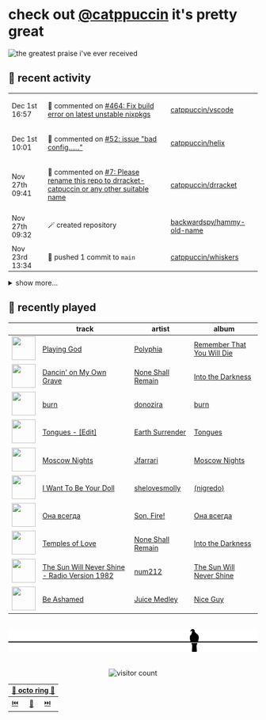# check out [@catppuccin](https://github.com/catppuccin) it's pretty great

![the greatest praise i've ever received](https://github.com/user-attachments/assets/ad888e4f-7a22-4eac-85a7-744eacd8eb46)

## 📅 recent activity

<!-- SCRIPT:REPLACE:GITHUB -->
<table>
<tbody>
<tr>
<td><span title='2024-12-01T16:57:17+00:00'>Dec 1st 16:57</span></td>
<td>

💬 commented on [#464: Fix build error on latest unstable nixpkgs](https://github.com/catppuccin/vscode/pull/464)

</td>
<td>

[catppuccin/vscode](https://github.com/catppuccin/vscode)

</td>
</tr>
<tr>
<td><span title='2024-12-01T10:01:06+00:00'>Dec 1st 10:01</span></td>
<td>

💬 commented on [#52: issue "bad config......"](https://github.com/catppuccin/helix/issues/52)

</td>
<td>

[catppuccin/helix](https://github.com/catppuccin/helix)

</td>
</tr>
<tr>
<td><span title='2024-11-27T09:41:52+00:00'>Nov 27th 09:41</span></td>
<td>

💬 commented on [#7: Please rename this repo to drracket-catpuccin or any other suitable name](https://github.com/catppuccin/drracket/issues/7)

</td>
<td>

[catppuccin/drracket](https://github.com/catppuccin/drracket)

</td>
</tr>
<tr>
<td><span title='2024-11-27T09:32:49+00:00'>Nov 27th 09:32</span></td>
<td>

🪄 created repository

</td>
<td>

[backwardspy/hammy-old-name](https://github.com/backwardspy/hammy-old-name)

</td>
</tr>
<tr>
<td><span title='2024-11-23T13:34:57+00:00'>Nov 23rd 13:34</span></td>
<td>

🚢 pushed 1 commit to `main`

</td>
<td>

[catppuccin/whiskers](https://github.com/catppuccin/whiskers)

</td>
</tr>
</tbody>
</table>

<details>
<summary>show more...</summary>
<table>
<tbody>
<tr>
<td><span title='2024-11-23T13:34:56+00:00'>Nov 23rd 13:34</span></td>
<td>

🎉 closed [#63: build(nix): drop rust-overlay and simplify](https://github.com/catppuccin/whiskers/pull/63)

</td>
<td>

[catppuccin/whiskers](https://github.com/catppuccin/whiskers)

</td>
</tr>
<tr>
<td><span title='2024-11-23T13:33:41+00:00'>Nov 23rd 13:33</span></td>
<td>

💬 commented on [#63: build(nix): drop rust-overlay and simplify](https://github.com/catppuccin/whiskers/pull/63)

</td>
<td>

[catppuccin/whiskers](https://github.com/catppuccin/whiskers)

</td>
</tr>
<tr>
<td><span title='2024-11-20T19:56:26+00:00'>Nov 20th 19:56</span></td>
<td>

💬 commented on [#38: feat: add ANSI colours](https://github.com/catppuccin/rust/pull/38)

</td>
<td>

[catppuccin/rust](https://github.com/catppuccin/rust)

</td>
</tr>
<tr>
<td><span title='2024-11-20T19:56:10+00:00'>Nov 20th 19:56</span></td>
<td>

🚢 pushed 1 commit to `main`

</td>
<td>

[catppuccin/rust](https://github.com/catppuccin/rust)

</td>
</tr>
<tr>
<td><span title='2024-11-20T19:56:10+00:00'>Nov 20th 19:56</span></td>
<td>

✅ closed [#39: Update to `catppuccin/palette` v1.7.1](https://github.com/catppuccin/rust/issues/39)

</td>
<td>

[catppuccin/rust](https://github.com/catppuccin/rust)

</td>
</tr>
<tr>
<td><span title='2024-11-20T19:56:09+00:00'>Nov 20th 19:56</span></td>
<td>

🎉 closed [#38: feat: add ANSI colours](https://github.com/catppuccin/rust/pull/38)

</td>
<td>

[catppuccin/rust](https://github.com/catppuccin/rust)

</td>
</tr>
<tr>
<td><span title='2024-11-20T19:54:10+00:00'>Nov 20th 19:54</span></td>
<td>

🚢 pushed 1 commit to `new-palettes`

</td>
<td>

[catppuccin/rust](https://github.com/catppuccin/rust)

</td>
</tr>
<tr>
<td><span title='2024-11-20T19:31:03+00:00'>Nov 20th 19:31</span></td>
<td>

📢 opened [#40: better grouping in generated code](https://github.com/catppuccin/rust/issues/40)

</td>
<td>

[catppuccin/rust](https://github.com/catppuccin/rust)

</td>
</tr>
<tr>
<td><span title='2024-11-17T14:09:05+00:00'>Nov 17th 14:09</span></td>
<td>

🔍 reviewed [#37: feat!: banish `catppuccin/userstyles` to the shadow realm](https://github.com/catppuccin/rockdove/pull/37)

</td>
<td>

[catppuccin/rockdove](https://github.com/catppuccin/rockdove)

</td>
</tr>
<tr>
<td><span title='2024-11-15T19:05:15+00:00'>Nov 15th 19:05</span></td>
<td>

💬 commented on [#50: fix: use blue instead of teal for variable.other.member](https://github.com/catppuccin/helix/pull/50)

</td>
<td>

[catppuccin/helix](https://github.com/catppuccin/helix)

</td>
</tr>
<tr>
<td><span title='2024-11-15T11:31:17+00:00'>Nov 15th 11:31</span></td>
<td>

✅ closed [#457: Bad UI in the code view popup](https://github.com/catppuccin/vscode/issues/457)

</td>
<td>

[catppuccin/vscode](https://github.com/catppuccin/vscode)

</td>
</tr>
<tr>
<td><span title='2024-11-12T11:02:57+00:00'>Nov 12th 11:02</span></td>
<td>

💬 commented on [#50: fix: use blue instead of teal for variable.other.member](https://github.com/catppuccin/helix/pull/50)

</td>
<td>

[catppuccin/helix](https://github.com/catppuccin/helix)

</td>
</tr>
<tr>
<td><span title='2024-11-12T11:02:55+00:00'>Nov 12th 11:02</span></td>
<td>

🚢 pushed 1 commit to `main`

</td>
<td>

[catppuccin/helix](https://github.com/catppuccin/helix)

</td>
</tr>
<tr>
<td><span title='2024-11-12T11:02:54+00:00'>Nov 12th 11:02</span></td>
<td>

🎉 closed [#50: fix: use blue instead of teal for variable.other.member](https://github.com/catppuccin/helix/pull/50)

</td>
<td>

[catppuccin/helix](https://github.com/catppuccin/helix)

</td>
</tr>
<tr>
<td><span title='2024-11-10T18:01:05+00:00'>Nov 10th 18:01</span></td>
<td>

💬 commented on [#443: VSCodium workspace accent color doesn't take effect automatically](https://github.com/catppuccin/vscode/issues/443)

</td>
<td>

[catppuccin/vscode](https://github.com/catppuccin/vscode)

</td>
</tr>
<tr>
<td><span title='2024-11-10T17:54:32+00:00'>Nov 10th 17:54</span></td>
<td>

💬 commented on [#452: Catppuccin extension settings don't respect Profile settings](https://github.com/catppuccin/vscode/issues/452)

</td>
<td>

[catppuccin/vscode](https://github.com/catppuccin/vscode)

</td>
</tr>
<tr>
<td><span title='2024-11-10T17:02:59+00:00'>Nov 10th 17:02</span></td>
<td>

🔍 reviewed [#116: feat(ansi): add `bright` boolean for easy "is bright" checks](https://github.com/catppuccin/palette/pull/116)

</td>
<td>

[catppuccin/palette](https://github.com/catppuccin/palette)

</td>
</tr>
<tr>
<td><span title='2024-11-10T11:32:07+00:00'>Nov 10th 11:32</span></td>
<td>

💬 commented on [#452: Catppuccin extension settings don't respect Profile settings](https://github.com/catppuccin/vscode/issues/452)

</td>
<td>

[catppuccin/vscode](https://github.com/catppuccin/vscode)

</td>
</tr>
<tr>
<td><span title='2024-11-10T11:22:05+00:00'>Nov 10th 11:22</span></td>
<td>

💬 commented on [#451: Weird color change since visual studio code v1.95 and nvidia driver 565](https://github.com/catppuccin/vscode/issues/451)

</td>
<td>

[catppuccin/vscode](https://github.com/catppuccin/vscode)

</td>
</tr>
</tbody>
</table>
</details>
<!-- SCRIPT:REPLACE:GITHUB -->

## 🎵 recently played

<!-- SCRIPT:REPLACE:SPOTIFY -->
| | track | artist | album |
| - | - | - | - |
| <img src="https://i.scdn.co/image/ab67616d00004851a2d8391f5021568d253a4eef" width="48" height="48"> | [Playing God](https://open.spotify.com/track/4S0zagxseJHOL5ZVnTQA6X) | [Polyphia](https://open.spotify.com/artist/4vGrte8FDu062Ntj0RsPiZ) | [Remember That You Will Die](https://open.spotify.com/track/4S0zagxseJHOL5ZVnTQA6X) |
| <img src="https://i.scdn.co/image/ab67616d00004851c25d00a0d733d6a1d170f5db" width="48" height="48"> | [Dancin' on My Own Grave](https://open.spotify.com/track/1owmaIzo613hrvD41kiLE0) | [None Shall Remain](https://open.spotify.com/artist/3Y6SGc4uHWsD2ZbzkcavsG) | [Into the Darkness](https://open.spotify.com/track/1owmaIzo613hrvD41kiLE0) |
| <img src="https://i.scdn.co/image/ab67616d000048513557ee469051f4b905427f79" width="48" height="48"> | [burn](https://open.spotify.com/track/1ZZnTZgaiabe6v5GAUgL4G) | [donozira](https://open.spotify.com/artist/6JnLPWSAwD3l4OrkZzozh8) | [burn](https://open.spotify.com/track/1ZZnTZgaiabe6v5GAUgL4G) |
| <img src="https://i.scdn.co/image/ab67616d00004851ca39c3e79962fd92e20fbb12" width="48" height="48"> | [Tongues - [Edit]](https://open.spotify.com/track/3MnslGoRSLkmToat7NEy49) | [Earth Surrender](https://open.spotify.com/artist/1ggs6MrsfK2uKRb31n5KQx) | [Tongues](https://open.spotify.com/track/3MnslGoRSLkmToat7NEy49) |
| <img src="https://i.scdn.co/image/ab67616d000048511ad852a61d20393fc310b8d5" width="48" height="48"> | [Moscow Nights](https://open.spotify.com/track/28hJAiNteob4DuvFiAfPfY) | [Jfarrari](https://open.spotify.com/artist/6f0SUJsj1yDGVOIChVQCwc) | [Moscow Nights](https://open.spotify.com/track/28hJAiNteob4DuvFiAfPfY) |
| <img src="https://i.scdn.co/image/ab67616d00004851889afb21df52dfe671702fee" width="48" height="48"> | [I Want To Be Your Doll](https://open.spotify.com/track/4keCWLzkE4BDRPWssT5sRO) | [shelovesmolly](https://open.spotify.com/artist/1ljC1wo7tz9wVSSwrRwFfD) | [(nigredo)](https://open.spotify.com/track/4keCWLzkE4BDRPWssT5sRO) |
| <img src="https://i.scdn.co/image/ab67616d00004851cd26d4de70efe246176a2a21" width="48" height="48"> | [Она всегда](https://open.spotify.com/track/5X1txicHcQJpk7twR0a19S) | [Son, Fire!](https://open.spotify.com/artist/72EJb8wMdTfnu8HCFRCY5W) | [Она всегда](https://open.spotify.com/track/5X1txicHcQJpk7twR0a19S) |
| <img src="https://i.scdn.co/image/ab67616d00004851c25d00a0d733d6a1d170f5db" width="48" height="48"> | [Temples of Love](https://open.spotify.com/track/7vBzBaqgcWeVnU5xwnBUPv) | [None Shall Remain](https://open.spotify.com/artist/3Y6SGc4uHWsD2ZbzkcavsG) | [Into the Darkness](https://open.spotify.com/track/7vBzBaqgcWeVnU5xwnBUPv) |
| <img src="https://i.scdn.co/image/ab67616d000048516b1df2c664b38e92b8905333" width="48" height="48"> | [The Sun Will Never Shine - Radio Version 1982](https://open.spotify.com/track/37LScNL7TpkJPY9RGtTqCT) | [num212](https://open.spotify.com/artist/1ZyxXFwe2njNrZsHfV017t) | [The Sun Will Never Shine](https://open.spotify.com/track/37LScNL7TpkJPY9RGtTqCT) |
| <img src="https://i.scdn.co/image/ab67616d0000485174d38ddaa61a0f5b9122e6a1" width="48" height="48"> | [Be Ashamed](https://open.spotify.com/track/6QF5WaO6KcLsnLo1NAN45T) | [Juice Medley](https://open.spotify.com/artist/3jhBP7zN3uFHmj6Pk3NFAl) | [Nice Guy](https://open.spotify.com/track/6QF5WaO6KcLsnLo1NAN45T) |

<!-- SCRIPT:REPLACE:SPOTIFY -->

<br>

<div align="center">

<picture>
    <source media="(prefers-color-scheme: light)" srcset="assets/pigeon-light.svg">
    <source media="(prefers-color-scheme: dark)" srcset="assets/pigeon-dark.svg">
    <img alt="pigeon sitting on a wire" src="assets/pigeon-light.svg">
</picture>

<br>
<br>

![visitor count](https://profile-counter.glitch.me/backwardspy/count.svg)

<table>
    <thead>
        <th colspan="3"><a href="https://octo-ring.com">🐙 octo ring 🐙</a></th>
    </thead>
    <tbody>
        <td><a href="https://octo-ring.com/p/backwardspy/prev">⏮️</a></td>
        <td><a href="https://octo-ring.com/p/backwardspy/random">🔀</a></td>
        <td><a href="https://octo-ring.com/p/backwardspy/next">⏭️</a></td>
    </tbody>
</table>

</div>
